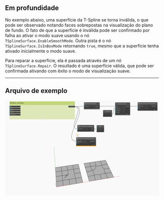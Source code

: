 ## Em profundidade
No exemplo abaixo, uma superfície da T-Spline se torna inválida, o que pode ser observado notando faces sobrepostas na visualização do plano de fundo. O fato de que a superfície é inválida pode ser confirmado por falha ao ativar o modo suave usando o nó `TSplineSurface.EnableSmoothMode`. Outra pista é o nó `TSplineSurface.IsInBoxMode` retornando `true`, mesmo que a superfície tenha ativado inicialmente o modo suave.

Para reparar a superfície, ela é passada através de um nó `TSplineSurface.Repair`. O resultado é uma superfície válida, que pode ser confirmada ativando com êxito o modo de visualização suave.
___
## Arquivo de exemplo

![TSplineSurface.Repair](./Autodesk.DesignScript.Geometry.TSpline.TSplineSurface.Repair_img.jpg)
